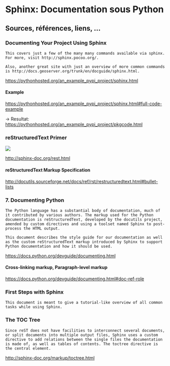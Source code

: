 # Sphinx: Documentation sous Python

## Sources, références, liens, ...

### Documenting Your Project Using Sphinx
```
This covers just a few of the many many commands available via sphinx. For more, visit http://sphinx.pocoo.org/.

Also, another great site with just an overview of more common commands is http://docs.geoserver.org/trunk/en/docguide/sphinx.html.
```
https://pythonhosted.org/an_example_pypi_project/sphinx.html

#### Example
https://pythonhosted.org/an_example_pypi_project/sphinx.html#full-code-example

-> Resultat: https://pythonhosted.org/an_example_pypi_project/pkgcode.html

### reStructuredText Primer
![](http://sphinx-doc.org/_static/sphinxheader.png)

http://sphinx-doc.org/rest.html

#### reStructuredText Markup Specification
http://docutils.sourceforge.net/docs/ref/rst/restructuredtext.html#bullet-lists

### 7. Documenting Python
```
The Python language has a substantial body of documentation, much of it contributed by various authors. The markup used for the Python documentation is reStructuredText, developed by the docutils project, amended by custom directives and using a toolset named Sphinx to post-process the HTML output.

This document describes the style guide for our documentation as well as the custom reStructuredText markup introduced by Sphinx to support Python documentation and how it should be used.
```
https://docs.python.org/devguide/documenting.html

#### Cross-linking markup, Paragraph-level markup
https://docs.python.org/devguide/documenting.html#doc-ref-role

### First Steps with Sphinx
```
This document is meant to give a tutorial-like overview of all common tasks while using Sphinx.
```

### The TOC Tree
```
Since reST does not have facilities to interconnect several documents, or split documents into multiple output files, Sphinx uses a custom directive to add relations between the single files the documentation is made of, as well as tables of contents. The toctree directive is the central element.
```
http://sphinx-doc.org/markup/toctree.html
